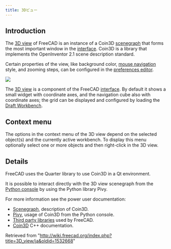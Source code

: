 ```yaml
---
title: 3Dビュー
---
```

## Introduction

The [3D view](/3D_view "3D view") of FreeCAD is an instance of a Coin3D [scenegraph](/Scenegraph "Scenegraph") that forms the most important window in the [interface](/Interface "Interface"). Coin3D is a library that implements the OpenInventor 2.1 scene description standard.

Certain properties of the view, like background color, [mouse navigation](/Mouse_navigation "Mouse navigation") style, and zooming steps, can be configured in the [preferences editor](/Preferences_Editor "Preferences Editor").

![](/images/FreeCAD_3D_view.png)

The [3D view](/3D_view "3D view") is a component of the FreeCAD [interface](/Interface "Interface"). By default it shows a small widget with coordinate axes, and the navigation cube also with coordinate axes; the grid can be displayed and configured by loading the [Draft Workbench](/Draft_Workbench "Draft Workbench").

## Context menu

The options in the context menu of the 3D view depend on the selected object(s) and the currently active workbench. To display this menu optionally select one or more objects and then right-click in the 3D view.

## Details

FreeCAD uses the Quarter library to use Coin3D in a Qt environment.

It is possible to interact directly with the 3D view scenegraph from the [Python console](/Python_console "Python console") by using the Python library Pivy.

For more information see the power user documentation:

* [Scenegraph](/Scenegraph "Scenegraph"), description of Coin3D.
* [Pivy](/Pivy "Pivy"), usage of Coin3D from the Python console.
* [Third party libraries](/Third_Party_Libraries "Third Party Libraries") used by FreeCAD.
* [Coin3D](https://grey.colorado.edu/coin3d/index.html) C++ documentation.

Retrieved from "<http://wiki.freecad.org/index.php?title=3D_view/ja&oldid=1532668>"